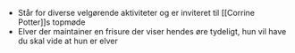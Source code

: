 - Står for diverse velgørende aktiviteter og er inviteret til [[Corrine Potter]]s topmøde
- Elver der maintainer en frisure der viser hendes øre tydeligt, hun vil have du skal vide at hun er elver
